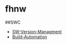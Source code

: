 # fhnw

##SWC

* [SW-Version-Managment](swc/SW-Versions-Management.md)
* [Build-Automation](swc/build_automations.md)